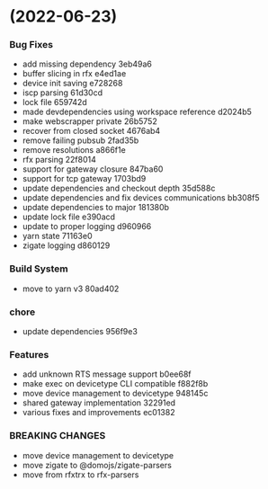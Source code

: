 #  (2022-06-23)


### Bug Fixes

* add missing dependency 3eb49a6
* buffer slicing in rfx e4ed1ae
* device init saving e728268
* iscp parsing 61d30cd
* lock file 659742d
* made devdependencies using workspace reference d2024b5
* make webscrapper private 26b5752
* recover from closed socket 4676ab4
* remove failing pubsub 2fad35b
* remove resolutions a866f1e
* rfx parsing 22f8014
* support for gateway closure 847ba60
* support for tcp gateway 1703bd9
* update dependencies and checkout depth 35d588c
* update dependencies and fix devices communications bb308f5
* update dependencies to major 181380b
* update lock file e390acd
* update to proper logging d960966
* yarn state 71163e0
* zigate logging d860129


### Build System

* move to yarn v3 80ad402


### chore

* update dependencies 956f9e3


### Features

* add unknown RTS message support b0ee68f
* make exec on devicetype CLI compatible f882f8b
* move device management to devicetype 948145c
* shared gateway implementation 32291ed
* various fixes and improvements ec01382


### BREAKING CHANGES

* move device management to devicetype
* move zigate to @domojs/zigate-parsers
* move from rfxtrx to rfx-parsers



